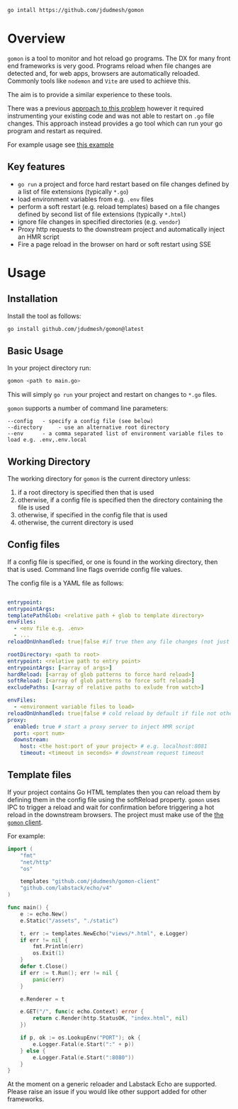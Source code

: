 ```bash
go intall https://github.com/jdudmesh/gomon
```

# Overview
`gomon` is a tool to monitor and hot reload go programs. The DX for many front end frameworks is very good. Programs reload when file changes are detected and, for web apps, browsers are automatically reloaded. Commonly tools like `nodemon` and `Vite` are used to achieve this.

The aim is to provide a similar experience to these tools.

There was a previous [approach to this problem](https://github.com/jdudmesh/hotreload-go) however it required instrumenting your existing code and was not able to restart on `.go` file changes. This approach instead provides a go tool which can run your go program and restart as required.

For example usage see [this example](https://github.com/jdudmesh/gomon-example)

## Key features
* `go run` a project and force hard restart based on file changes defined by a list of file extensions (typically `*.go`)
* load environment variables from e.g. `.env` files
* perform a soft restart (e.g. reload templates) based on a file changes defined by second list of file extensions (typically `*.html`)
* ignore file changes in specified directories (e.g. `vendor`)
* Proxy http requests to the downstream project and automatically inject an HMR script
* Fire a page reload in the browser on hard or soft restart using SSE

# Usage

## Installation
Install the tool as follows:
```bash
go install github.com/jdudmesh/gomon@latest
```

## Basic Usage
In your project directory run:

```bash
gomon <path to main.go>
```

This will simply `go run` your project and restart on changes to `*.go` files.

`gomon` supports a number of command line parameters:
```
--config   - specify a config file (see below)
--directory     - use an alternative root directory
--env      - a comma separated list of environment variable files to load e.g. .env,.env.local

```
## Working Directory
The working directory for `gomon` is the current directory unless:
1. if a root directory is specified then that is used
2. otherwise, if a config file is specified then the directory containing the file is used
3. otherwise, if specified in the config file that is used
3. otherwise, the current directory is used

## Config files
If a config file is specified, or one is found in the working directory, then that is used. Command line flags override config file values.

The config file is a YAML file as follows:
```yaml

entrypoint:
entrypointArgs:
templatePathGlob: <relative path + glob to template directory>
envFiles:
  - <env file e.g. .env>
  - ...
reloadOnUnhandled: true|false #if true then any file changes (not just .go files) will restart process

rootDirectory: <path to root>
entrypoint: <relative path to entry point>
entrypointArgs: [<array of args>]
hardReload: [<array of glob patterns to force hard reload>]
softReload: [<array of glob patterns to force soft reload>]
excludePaths: [<array of relative paths to exlude from watch>]

envFiles:
  - <environment variable files to load>
reloadOnUnhandled: true|false # cold reload by default if file not otherwise handled
proxy:
  enabled: true # start a proxy server to inject HMR script
  port: <port num>
  downstream:
    host: <the host:port of your project> # e.g. localhost:8081
    timeout: <timeout in seconds> # downstream request timeout

```

## Template files
If your project contains Go HTML templates then you can reload them by defining them in the config file using the softReload property. `gomon` uses IPC to trigger a reload and wait for confirmation before triggering a hot reload in the downstream browsers. The project must make use of the [the `gomon` client](https://github.com/jdudmesh/gomon-client).

For example:
```go
import (
	"fmt"
	"net/http"
	"os"

	templates "github.com/jdudmesh/gomon-client"
	"github.com/labstack/echo/v4"
)

func main() {
	e := echo.New()
	e.Static("/assets", "./static")

	t, err := templates.NewEcho("views/*.html", e.Logger)
	if err != nil {
		fmt.Println(err)
		os.Exit(1)
	}
	defer t.Close()
	if err := t.Run(); err != nil {
		panic(err)
	}

	e.Renderer = t

	e.GET("/", func(c echo.Context) error {
		return c.Render(http.StatusOK, "index.html", nil)
	})

	if p, ok := os.LookupEnv("PORT"); ok {
		e.Logger.Fatal(e.Start(":" + p))
	} else {
		e.Logger.Fatal(e.Start(":8080"))
	}
}
```

At the moment on a generic reloader and Labstack Echo are supported. Please raise an issue if you would like other support added for other frameworks.